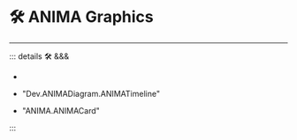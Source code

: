 # 🛠 ANIMA Graphics

---

<!-- =================================================== -->
<!-- =================================================== -->
<!-- =================================================== -->
<!-- =================================================== -->
<!-- =================================================== -->
::: details 🛠 &&&

-

- "Dev.ANIMADiagram.ANIMATimeline"
- "ANIMA.ANIMACard"

:::
